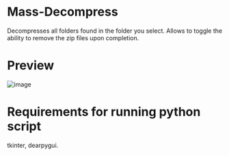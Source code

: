 # Mass-Decompress
Decompresses all folders found in the folder you select. Allows to toggle the ability to remove the zip files upon completion. 

# Preview
![image](https://github.com/user-attachments/assets/68dcb130-634c-45bf-825d-32d6a2bcd2fc)

# Requirements for running python script
tkinter, dearpygui.

